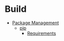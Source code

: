 # Build
- [Package Management](Package%20Management/README.md)
  - [pip](Package%20Management/pip/README.md)
    - [Requirements](Package%20Management/pip/Requirements.md)
